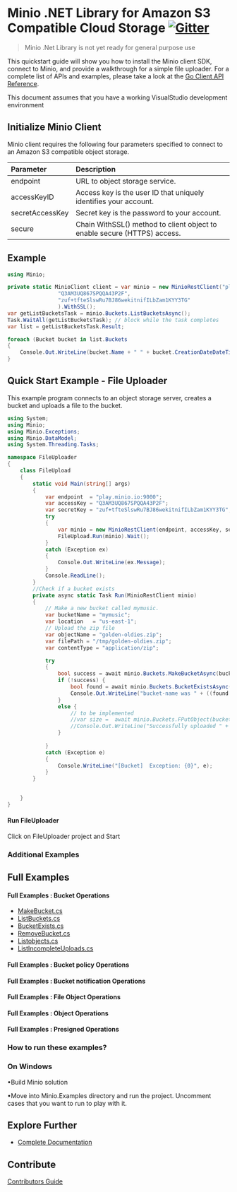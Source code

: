 
# Minio .NET Library for Amazon S3 Compatible Cloud Storage [![Gitter](https://badges.gitter.im/Join%20Chat.svg)](https://gitter.im/Minio/minio?utm_source=badge&utm_medium=badge&utm_campaign=pr-badge&utm_content=badge)

<blockquote>Minio .Net Library is not yet ready for general purpose use</blockquote>

This quickstart guide will show you how to install the Minio client SDK, connect to Minio, and provide a walkthrough for a simple file uploader. For a complete list of APIs and examples, please take a look at the [Go Client API Reference](https://docs.minio.io/docs/golang-client-api-reference).

This document assumes that you have a working VisualStudio development environment

## Initialize Minio Client

Minio client requires the following four parameters specified to connect to an Amazon S3 compatible object storage.


| Parameter  | Description| 
| :---         |     :---     |
| endpoint   | URL to object storage service.   | 
| accessKeyID | Access key is the user ID that uniquely identifies your account. |   
| secretAccessKey | Secret key is the password to your account. |
| secure | Chain WithSSL() method to client object to enable secure (HTTPS) access. |


## Example
```cs
using Minio;

private static MinioClient client = var minio = new MinioRestClient("play.minio.io:9000",
                "Q3AM3UQ867SPQQA43P2F",
                "zuf+tfteSlswRu7BJ86wekitnifILbZam1KYY3TG"
                ).WithSSL();
var getListBucketsTask = minio.Buckets.ListBucketsAsync();
Task.WaitAll(getListBucketsTask); // block while the task completes
var list = getListBucketsTask.Result;

foreach (Bucket bucket in list.Buckets            
{                
    Console.Out.WriteLine(bucket.Name + " " + bucket.CreationDateDateTime);
}

```
## Quick Start Example - File Uploader

This example program connects to an object storage server, creates a bucket and uploads a file to the bucket.
```cs
using System;
using Minio;
using Minio.Exceptions;
using Minio.DataModel;
using System.Threading.Tasks;

namespace FileUploader
{
    class FileUpload
    {
        static void Main(string[] args)
        {
            var endpoint  = "play.minio.io:9000";
            var accessKey = "Q3AM3UQ867SPQQA43P2F";
            var secretKey = "zuf+tfteSlswRu7BJ86wekitnifILbZam1KYY3TG";
            try
            { 
                var minio = new MinioRestClient(endpoint, accessKey, secretKey).WithSSL();
                FileUpload.Run(minio).Wait();
            }
            catch (Exception ex)
            {
                Console.Out.WriteLine(ex.Message);
            }
            Console.ReadLine();
        }
        //Check if a bucket exists
        private async static Task Run(MinioRestClient minio)
        {
            // Make a new bucket called mymusic.
            var bucketName = "mymusic";
            var location   = "us-east-1";
            // Upload the zip file
            var objectName = "golden-oldies.zip";
            var filePath = "/tmp/golden-oldies.zip";
            var contentType = "application/zip";

            try
            {
                bool success = await minio.Buckets.MakeBucketAsync(bucketName, location);
                if (!success) {
                    bool found = await minio.Buckets.BucketExistsAsync(bucketName);
                    Console.Out.WriteLine("bucket-name was " + ((found == true) ? "found" : "not found"));
                }
                else { 
                    // to be implemented
                    //var size =  await minio.Buckets.FPutObject(bucketName, objectName, filePath, contentType);  
                    //Console.Out.WriteLine("Successfully uploaded " + objectName + " of size" + size);
                }
               
            }
            catch (Exception e)
            {
                Console.WriteLine("[Bucket]  Exception: {0}", e);
            }
        }
   

    }
}
```
#### Run FileUploader
Click on FileUploader project and Start
### Additional Examples

## Full Examples

#### Full Examples : Bucket Operations

* [MakeBucket.cs](./Minio.Examples/Cases/MakeBucket.cs)
* [ListBuckets.cs](./Minio.Examples/Cases/ListBuckets.cs)
* [BucketExists.cs](./Minio.Examples/Cases/BucketExists.cs)
* [RemoveBucket.cs](./Minio.Examples/Cases/RemoveBucket.cs)
* [Listobjects.cs]()
* [ListIncompleteUploads.cs]()

#### Full Examples : Bucket policy Operations

#### Full Examples : Bucket notification Operations

#### Full Examples : File Object Operations

#### Full Examples : Object Operations

#### Full Examples : Presigned Operations

### How to run these examples?
### On Windows


•Build Minio solution


•Move into Minio.Examples directory and run the project. Uncomment cases that you want to run 
 to play with it.


## Explore Further
* [Complete Documentation](https://docs.minio.io)

## Contribute

[Contributors Guide](https://github.com/minio/minio-go/blob/master/CONTRIBUTING.md)

